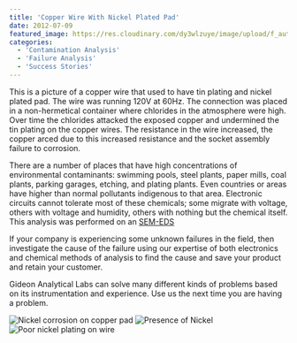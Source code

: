 ```yaml
---
title: 'Copper Wire With Nickel Plated Pad'
date: 2012-07-09
featured_image: https://res.cloudinary.com/dy3wlzuye/image/upload/f_auto,c_scale,w_250/v1/GideonLabs/nickel-corrosion-on-copper-pad.jpg
categories:
  - 'Contamination Analysis'
  - 'Failure Analysis'
  - 'Success Stories'
---
```


This is a picture of a copper wire that used to have tin plating and nickel plated pad. The wire was running 120V at 60Hz. The connection was placed in a non-hermetical container where chlorides in the atmosphere were high. Over time the chlorides attacked the exposed copper and undermined the tin plating on the copper wires. The resistance in the wire increased, the copper arced due to this increased resistance and the socket assembly failure to corrosion.

There are a number of places that have high concentrations of environmental contaminants: swimming pools, steel plants, paper mills, coal plants, parking garages, etching, and plating plants. Even countries or areas have higher than normal pollutants indigenous to that area. Electronic circuits cannot tolerate most of these chemicals; some migrate with voltage, others with voltage and humidity, others with nothing but the chemical itself. This analysis was performed on an [SEM-EDS](/analytical-services/scanning-electron-microscopy/)

If your company is experiencing some unknown failures in the field, then investigate the cause of the failure using our expertise of both electronics and chemical methods of analysis to find the cause and save your product and retain your customer.

Gideon Analytical Labs can solve many different kinds of problems based on its instrumentation and experience. Use us the next time you are having a problem.

![Nickel corrosion on copper pad](https://res.cloudinary.com/dy3wlzuye/image/upload/f_auto,c_scale,w_300/GideonLabs/nickel-corrosion-on-copper-pad.jpg 'Nickel corrosion on copper pad')
![Presence of Nickel](https://res.cloudinary.com/dy3wlzuye/image/upload/f_auto,c_scale,w_300/GideonLabs/Presence-of-Nickel.jpg 'Presence of Nickel')
![Poor nickel plating on wire](https://res.cloudinary.com/dy3wlzuye/image/upload/f_auto,c_scale,w_300/GideonLabs/con-5.jpg 'Poor nickel plating on wire')
